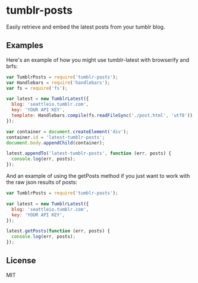 # tumblr-posts
Easily retrieve and embed the latest posts from your tumblr blog.

## Examples

Here's an example of how you might use tumblr-latest with browserify and brfs:

```js
var TumblrPosts = require('tumblr-posts');
var Handlebars = require('handlebars');
var fs = require('fs');

var latest = new TumblrLatest({
  blog: 'seattleio.tumblr.com',
  key: 'YOUR API KEY',
  template: Handlebars.compile(fs.readFileSync('./post.html', 'utf8'))
});

var container = document.createElement('div');
container.id = 'latest-tumblr-posts';
document.body.appendChild(container);

latest.appendTo('latest-tumblr-posts', function (err, posts) {
  console.log(err, posts);
});
```

And an example of using the getPosts method if you just want to work with the raw json results of posts:

```js
var TumblrPosts = require('tumblr-posts');

var latest = new TumblrLatest({
  blog: 'seattleio.tumblr.com',
  key: 'YOUR API KEY',
});

latest.getPosts(function (err, posts) {
  console.log(err, posts);
});
```

## License
MIT
